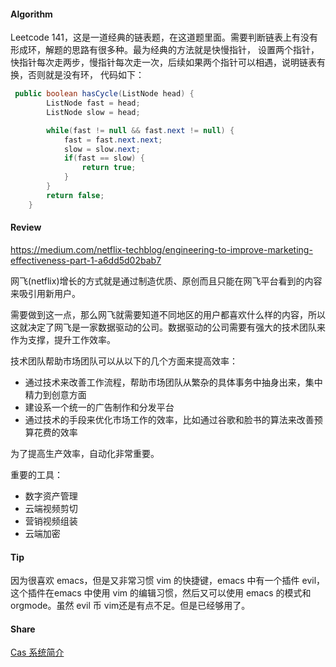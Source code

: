 #### Algorithm
Leetcode 141，这是一道经典的链表题，在这道题里面。需要判断链表上有没有形成环，解题的思路有很多种。最为经典的方法就是快慢指针，
设置两个指针，快指针每次走两步，慢指针每次走一次，后续如果两个指针可以相遇，说明链表有换，否则就是没有环， 代码如下：

```java
 public boolean hasCycle(ListNode head) {
        ListNode fast = head;
        ListNode slow = head;

        while(fast != null && fast.next != null) {
            fast = fast.next.next;
            slow = slow.next;
            if(fast == slow) {
                return true;
            }
        }
        return false;
    }
```


#### Review

https://medium.com/netflix-techblog/engineering-to-improve-marketing-effectiveness-part-1-a6dd5d02bab7

网飞(netflix)增长的方式就是通过制造优质、原创而且只能在网飞平台看到的内容来吸引用新用户。

需要做到这一点，那么网飞就需要知道不同地区的用户都喜欢什么样的内容，所以这就决定了网飞是一家数据驱动的公司。数据驱动的公司需要有强大的技术团队来作为支撑，提升工作效率。

技术团队帮助市场团队可以从以下的几个方面来提高效率：

- 通过技术来改善工作流程，帮助市场团队从繁杂的具体事务中抽身出来，集中精力到创意方面
- 建设系一个统一的广告制作和分发平台
- 通过技术的手段来优化市场工作的效率，比如通过谷歌和脸书的算法来改善预算花费的效率

为了提高生产效率，自动化非常重要。

重要的工具：
- 数字资产管理
- 云端视频剪切
- 营销视频组装
- 云端加密


#### Tip

因为很喜欢 emacs，但是又非常习惯 vim 的快捷键，emacs 中有一个插件 evil，这个插件在emacs 中使用 vim 的编辑习惯，然后又可以使用 emacs 的模式和 orgmode。虽然 evil 币 vim还是有点不足。但是已经够用了。

#### Share

[Cas 系统简介](http://www.rayjun.cn/2018/12/09/Cas-%E7%B3%BB%E7%BB%9F%E7%AE%80%E4%BB%8B/)